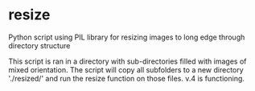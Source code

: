 # resize
Python script using PIL library for resizing images to long edge through directory structure

This script is ran in a directory with sub-directories filled with images of mixed orientation.
The script will copy all subfolders to a new directory './resized/' and run the resize function
on those files.
v.4 is functioning.
